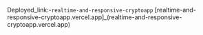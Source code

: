 Deployed_link:-`realtime-and-responsive-cryptoapp`
[realtime-and-responsive-cryptoapp.vercel.app]_(realtime-and-responsive-cryptoapp.vercel.app)
